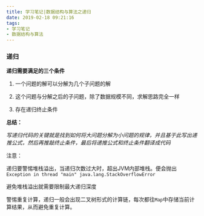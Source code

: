 ```yaml
---
title: 学习笔记|数据结构与算法之递归
date: 2019-02-18 09:21:16
tags:
- 学习笔记
- 数据结构与算法
---
```


### 递归

**递归需要满足的三个条件**

1. 一个问题的解可以分解为几个子问题的解

2. 这个问题与分解之后的子问题，除了数据规模不同，求解思路完全一样

3. 存在递归终止条件

**总结：**

*写递归代码的关键就是找到如何将大问题分解为小问题的规律，并且基于此写出递推公式，然后再推敲终止条件，最后将递推公式和终止条件翻译成代码*

注意：

递归要警惕堆栈溢出，当递归次数过大时，超出JVM内部堆栈。便会抛出`Exception in thread "main" java.lang.StackOverflowError`

避免堆栈溢出就需要限制最大递归深度

警惕重复计算，递归一般会出现二叉树形式的计算链，每次都往`Map`中存储当前计算结果，从而避免重复计算。

